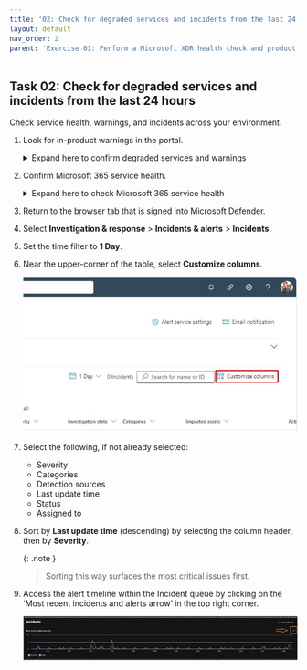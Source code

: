 ```yaml
---
title: '02: Check for degraded services and incidents from the last 24 hours'
layout: default
nav_order: 2
parent: 'Exercise 01: Perform a Microsoft XDR health check and product familiarization'
---
```


## Task 02: Check for degraded services and incidents from the last 24 hours

Check service health, warnings, and incidents across your environment.

1. Look for in-product warnings in the portal.  

   <details markdown='block'>
   <summary>Expand here to confirm degraded services and warnings</summary>
   - On the leftmost pane, select **Identities** > **Health issues**.   
   - Review the top banner and left navigation for component-specific warnings (for example, Endpoint sensors or Email protection). These link to related health views.
    ![14-Health-Issues.png](../../media/14-Health-Issues.png)
   </details>

1. Confirm Microsoft 365 service health.  

   <details markdown='block'>
   <summary>Expand here to check Microsoft 365 service health</summary>
   
   - Open a new tab and go to +++admin.microsoft.com+++.

    ![15-M365-Service-Health.png](../../media/15-M365-Service-Health.png) 

   - In the leftmost pane, select **Health** > **Service Health**.

    {: .warning }
    > If needed, select **Show all** to display the **Health** category.
 
 
   - Review any tenant-wide outages or advisories (Exchange, SharePoint, Teams, Entra ID).
    
    ![16-M365-Service-Health.png](../../media/16-M365-Service-Health.png)  
   
   </details>

1. Return to the browser tab that is signed into Microsoft Defender.

1. Select **Investigation & response** > **Incidents & alerts** > **Incidents**.

1. Set the time filter to **1 Day**.  

1. Near the upper-corner of the table, select **Customize columns**.

    ![lkjbq8uk.jpg](../../media/lkjbq8uk.jpg)

1. Select the following, if not already selected:

    - Severity
    - Categories
    - Detection sources
    - Last update time
    - Status
    - Assigned to

1. Sort by **Last update time** (descending) by selecting the column header, then by **Severity**.  

    {: .note }
    > Sorting this way surfaces the most critical issues first.

1. Access the alert timeline within the Incident queue by clicking on the ‘Most recent incidents and alerts arrow’ in the top right corner. 

    ![414e95ea-cffe-41b2-b20b-38cd1093a6a0.jpg](../../media/414e95ea-cffe-41b2-b20b-38cd1093a6a0.jpg)